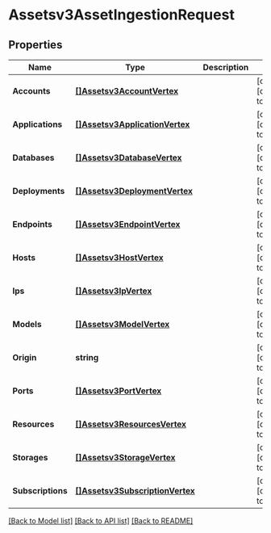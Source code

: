 # Assetsv3AssetIngestionRequest

## Properties
Name | Type | Description | Notes
------------ | ------------- | ------------- | -------------
**Accounts** | [**[]Assetsv3AccountVertex**](assetsv3AccountVertex.md) |  | [optional] [default to null]
**Applications** | [**[]Assetsv3ApplicationVertex**](assetsv3ApplicationVertex.md) |  | [optional] [default to null]
**Databases** | [**[]Assetsv3DatabaseVertex**](assetsv3DatabaseVertex.md) |  | [optional] [default to null]
**Deployments** | [**[]Assetsv3DeploymentVertex**](assetsv3DeploymentVertex.md) |  | [optional] [default to null]
**Endpoints** | [**[]Assetsv3EndpointVertex**](assetsv3EndpointVertex.md) |  | [optional] [default to null]
**Hosts** | [**[]Assetsv3HostVertex**](assetsv3HostVertex.md) |  | [optional] [default to null]
**Ips** | [**[]Assetsv3IpVertex**](assetsv3IPVertex.md) |  | [optional] [default to null]
**Models** | [**[]Assetsv3ModelVertex**](assetsv3ModelVertex.md) |  | [optional] [default to null]
**Origin** | **string** |  | [optional] [default to null]
**Ports** | [**[]Assetsv3PortVertex**](assetsv3PortVertex.md) |  | [optional] [default to null]
**Resources** | [**[]Assetsv3ResourcesVertex**](assetsv3ResourcesVertex.md) |  | [optional] [default to null]
**Storages** | [**[]Assetsv3StorageVertex**](assetsv3StorageVertex.md) |  | [optional] [default to null]
**Subscriptions** | [**[]Assetsv3SubscriptionVertex**](assetsv3SubscriptionVertex.md) |  | [optional] [default to null]

[[Back to Model list]](../README.md#documentation-for-models) [[Back to API list]](../README.md#documentation-for-api-endpoints) [[Back to README]](../README.md)

